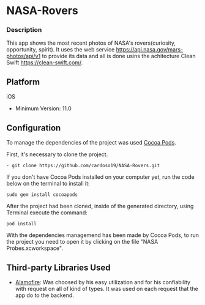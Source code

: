 # NASA-Rovers
### Description
This app shows the most recent photos of NASA's rovers(curiosity, opportunity, spirit). It uses the web service https://api.nasa.gov/mars-photos/api/v1 to provide its data and all is done usins the achitecture Clean Swift https://clean-swift.com/.

## Platform
iOS
- Minimum Version: 11.0

## Configuration
To manage the dependencies of the project was used [Cocoa Pods](https://cocoapods.org/).

First, it's necessary to clone the project.

`- git clone https://github.com/cardoso19/NASA-Rovers.git`

If you don't have Cocoa Pods installed on your computer yet, run the code below on the terminal to install it:

`sudo gem install cocoapods`

After the project had been cloned, inside of the generated directory, using Terminal execute the command:

`pod install`

With the dependencies managemend has been made by Cocoa Pods, to run the project you need to open it by clicking on the file "NASA Probes.xcworkspace".

## Third-party Libraries Used
- [Alamofire](https://github.com/Alamofire/Alamofire): Was choosed by his easy utilization and for his confiability with request on all of kind of types. It was used on each request that the app do to the backend.
